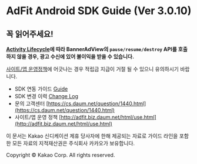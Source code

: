 # AdFit Android SDK Guide (Ver 3.0.10)

## 꼭 읽어주세요!

**[Activity Lifecycle](https://developer.android.com/guide/components/activities/activity-lifecycle#lc)에 따라
BannerAdView의 `pause/resume/destroy` API를 호출하지 않을 경우,
광고 수신에 있어 불이익을 받을 수 있습니다.**

[사이트/앱 운영정책](https://adfit.biz.daum.net/html/use.html)에 어긋나는 경우 적립금 지급이 거절 될 수 있으니 유의하시기 바랍니다.

* SDK 연동 가이드 [Guide](GUIDE.md)
* SDK 변경 이력 [Change Log](CHANGELOG.md)
* 문의 고객센터 [https://cs.daum.net/question/1440.html](https://cs.daum.net/question/1440.html)
* 사이트/앱 운영 정책 [http://adfit.biz.daum.net/html/use.html](http://adfit.biz.daum.net/html/use.html)

이 문서는 Kakao 신디케이션 제휴 당사자에 한해 제공되는 자료로 가이드 라인을 포함한 모든 자료의 지적재산권은 주식회사 카카오가 보유합니다.

Copyright © Kakao Corp. All rights reserved.

